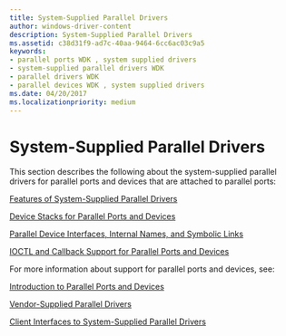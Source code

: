 ```yaml
---
title: System-Supplied Parallel Drivers
author: windows-driver-content
description: System-Supplied Parallel Drivers
ms.assetid: c38d31f9-ad7c-40aa-9464-6cc6ac03c9a5
keywords:
- parallel ports WDK , system supplied drivers
- system-supplied parallel drivers WDK
- parallel drivers WDK
- parallel devices WDK , system supplied drivers
ms.date: 04/20/2017
ms.localizationpriority: medium
---
```


# System-Supplied Parallel Drivers





This section describes the following about the system-supplied parallel drivers for parallel ports and devices that are attached to parallel ports:

[Features of System-Supplied Parallel Drivers](features-of-system-supplied-parallel-drivers.md)

[Device Stacks for Parallel Ports and Devices](device-stacks-for-parallel-ports-and-devices.md)

[Parallel Device Interfaces, Internal Names, and Symbolic Links](parallel-device-interfaces--internal-names--and-symbolic-links.md)

[IOCTL and Callback Support for Parallel Ports and Devices](ioctl-and-callback-support-for-parallel-ports-and-devices.md)

For more information about support for parallel ports and devices, see:

[Introduction to Parallel Ports and Devices](introduction-to-parallel-ports-and-devices.md)

[Vendor-Supplied Parallel Drivers](vendor-supplied-parallel-drivers.md)

[Client Interfaces to System-Supplied Parallel Drivers](https://msdn.microsoft.com/library/windows/hardware/ff543926)

 

 




